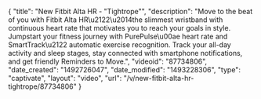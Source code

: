 {
    "title": "New Fitbit Alta HR - \"Tightrope\"",
    "description": "Move to the beat of you with Fitbit Alta HR\u2122\u2014the slimmest wristband with continuous heart rate that motivates you to reach your goals in style. Jumpstart your fitness journey with PurePulse\u00ae heart rate and SmartTrack\u2122 automatic exercise recognition. Track your all-day activity and sleep stages, stay connected with smartphone notifications, and get friendly Reminders to Move.",
    "videoid": "87734806",
    "date_created": "1492726047",
    "date_modified": "1493228306",
    "type": "captivate",
    "layout": "video",
    "url": "\/v\/new-fitbit-alta-hr-tightrope\/87734806"
}